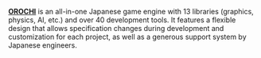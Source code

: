 [**OROCHI**](https://www.siliconstudio.co.jp/middleware/orochi/) is an all-in-one Japanese game engine with 13 libraries (graphics, physics, AI, etc.) and over 40 development tools. It features a flexible design that allows specification changes during development and customization for each project, as well as a generous support system by Japanese engineers.